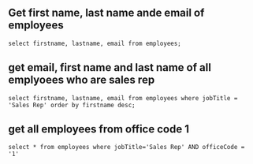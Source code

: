 ## Get first name, last name ande email of employees
    select firstname, lastname, email from employees;

## get email, first name and last name of all emplyoees who are sales rep
    select firstname, lastname, email from employees where jobTitle =  'Sales Rep' order by firstname desc;

## get all employees from office code 1
    select * from employees where jobTitle='Sales Rep' AND officeCode = '1'